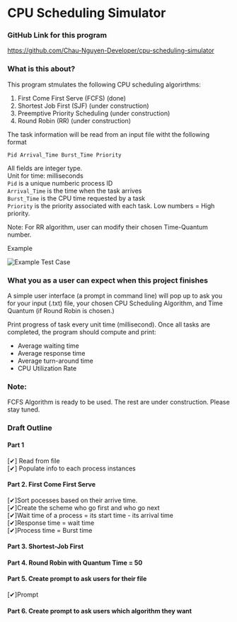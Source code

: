 # CPU Scheduling Simulator  
### GitHub Link for this program  
https://github.com/Chau-Nguyen-Developer/cpu-scheduling-simulator

### What is this about?  

This program stmulates the following CPU scheduling algorirthms:  
1. First Come First Serve (FCFS) (done)  
2. Shortest Job First (SJF) (under construction)
3. Preemptive Priority Scheduling  (under construction)
4. Round Robin (RR) (under construction)

The task information will be read from an input file witht the following format
```  
Pid Arrival_Time Burst_Time Priority
```

All fields are integer type.   
Unit for time: milliseconds  
```Pid``` is a unique numberic process ID  
```Arrival_Time``` is the time when the task arrives  
```Burst_Time``` is the CPU time requested by a task  
```Priority``` is the priority associated with each task. Low numbers = High priority.  

Note: For RR algorithm, user can modify their chosen Time-Quantum number.  

Example  

![Example Test Case](example_processes.png)

### What you as a user can expect when this project finishes   
A simple user interface (a prompt in command line) will pop up to ask you for your input (.txt) file, your chosen CPU Scheduling Algorithm, and Time Quantum (if Round Robin is chosen.)  

Print progress of task every unit time (millisecond).
Once all tasks are completed, the program should compute and print:
* Average waiting time
* Average response time
* Average turn-around time
* CPU Utilization Rate 
### Note:  
FCFS Algorithm is ready to be used. The rest are under construction. Please stay tuned. 

### Draft Outline
#### Part 1
[✔] Read from file  
[✔] Populate info to each process instances
#### Part 2. First Come First Serve
[✔]Sort pocesses based on their arrive time.  
[✔]Create the scheme who go first and who go next    
[✔]Wait time of a process = its start time - its arrival time  
[✔]Response time = wait time  
[✔]Process time = Burst time    

#### Part 3. Shortest-Job First

#### Part 4. Round Robin with Quantum Time = 50

#### Part 5. Create prompt to ask users for their file
[✔]Prompt

#### Part 6. Create prompt to ask users which algorithm they want

